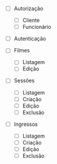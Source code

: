 - [ ] Autorização
  - [ ] Cliente
  - [ ] Funcionário
- [ ] Autenticação

- [ ] Filmes
  - [ ] Listagem
  - [ ] Edição
- [ ] Sessões
  - [ ] Listagem
  - [ ] Criação
  - [ ] Edição
  - [ ] Exclusão
- [ ] Ingressos
  - [ ] Listagem
  - [ ] Criação
  - [ ] Edição
  - [ ] Exclusão

